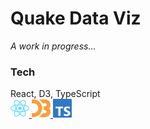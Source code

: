 # Quake Data Viz

_A work in progress..._

### Tech

React, D3, TypeScript  
<a href="https://reactjs.org/docs/getting-started.html">
<img width="30px" height="30px" src="https://raw.githubusercontent.com/willjw3/willjw3/main/icons/react.svg" />
</a>
<a href="https://d3js.org/">
<img width="30px" height="30px" src="https://raw.githubusercontent.com/willjw3/willjw3/main/icons/d3js.svg" />
</a>
<a href="https://www.typescriptlang.org/">
<img width="30px" height="30px" src="https://raw.githubusercontent.com/willjw3/willjw3/main/icons/typescript.svg" />
</a>
